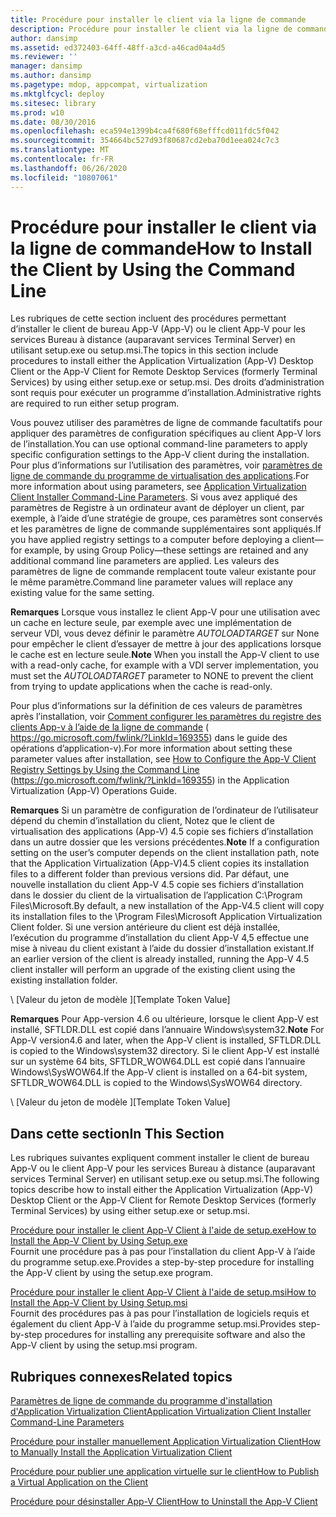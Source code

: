 ```yaml
---
title: Procédure pour installer le client via la ligne de commande
description: Procédure pour installer le client via la ligne de commande
author: dansimp
ms.assetid: ed372403-64ff-48ff-a3cd-a46cad04a4d5
ms.reviewer: ''
manager: dansimp
ms.author: dansimp
ms.pagetype: mdop, appcompat, virtualization
ms.mktglfcycl: deploy
ms.sitesec: library
ms.prod: w10
ms.date: 08/30/2016
ms.openlocfilehash: eca594e1399b4ca4f680f68efffcd011fdc5f042
ms.sourcegitcommit: 354664bc527d93f80687cd2eba70d1eea024c7c3
ms.translationtype: MT
ms.contentlocale: fr-FR
ms.lasthandoff: 06/26/2020
ms.locfileid: "10807061"
---
```

# <span data-ttu-id="7f6ad-103">Procédure pour installer le client via la ligne de commande</span><span class="sxs-lookup"><span data-stu-id="7f6ad-103">How to Install the Client by Using the Command Line</span></span>


<span data-ttu-id="7f6ad-104">Les rubriques de cette section incluent des procédures permettant d’installer le client de bureau App-V (App-V) ou le client App-V pour les services Bureau à distance (auparavant services Terminal Server) en utilisant setup.exe ou setup.msi.</span><span class="sxs-lookup"><span data-stu-id="7f6ad-104">The topics in this section include procedures to install either the Application Virtualization (App-V) Desktop Client or the App-V Client for Remote Desktop Services (formerly Terminal Services) by using either setup.exe or setup.msi.</span></span> <span data-ttu-id="7f6ad-105">Des droits d’administration sont requis pour exécuter un programme d’installation.</span><span class="sxs-lookup"><span data-stu-id="7f6ad-105">Administrative rights are required to run either setup program.</span></span>

<span data-ttu-id="7f6ad-106">Vous pouvez utiliser des paramètres de ligne de commande facultatifs pour appliquer des paramètres de configuration spécifiques au client App-V lors de l’installation.</span><span class="sxs-lookup"><span data-stu-id="7f6ad-106">You can use optional command-line parameters to apply specific configuration settings to the App-V client during the installation.</span></span> <span data-ttu-id="7f6ad-107">Pour plus d’informations sur l’utilisation des paramètres, voir [paramètres de ligne de commande du programme de virtualisation des applications](application-virtualization-client-installer-command-line-parameters.md).</span><span class="sxs-lookup"><span data-stu-id="7f6ad-107">For more information about using parameters, see [Application Virtualization Client Installer Command-Line Parameters](application-virtualization-client-installer-command-line-parameters.md).</span></span> <span data-ttu-id="7f6ad-108">Si vous avez appliqué des paramètres de Registre à un ordinateur avant de déployer un client, par exemple, à l’aide d’une stratégie de groupe, ces paramètres sont conservés et les paramètres de ligne de commande supplémentaires sont appliqués.</span><span class="sxs-lookup"><span data-stu-id="7f6ad-108">If you have applied registry settings to a computer before deploying a client—for example, by using Group Policy—these settings are retained and any additional command line parameters are applied.</span></span> <span data-ttu-id="7f6ad-109">Les valeurs des paramètres de ligne de commande remplacent toute valeur existante pour le même paramètre.</span><span class="sxs-lookup"><span data-stu-id="7f6ad-109">Command line parameter values will replace any existing value for the same setting.</span></span>

<span data-ttu-id="7f6ad-110">**Remarques**  Lorsque vous installez le client App-V pour une utilisation avec un cache en lecture seule, par exemple avec une implémentation de serveur VDI, vous devez définir le paramètre *AUTOLOADTARGET* sur None pour empêcher le client d’essayer de mettre à jour des applications lorsque le cache est en lecture seule.</span><span class="sxs-lookup"><span data-stu-id="7f6ad-110">**Note** When you install the App-V client to use with a read-only cache, for example with a VDI server implementation, you must set the *AUTOLOADTARGET* parameter to NONE to prevent the client from trying to update applications when the cache is read-only.</span></span>

 

<span data-ttu-id="7f6ad-111">Pour plus d’informations sur la définition de ces valeurs de paramètres après l’installation, voir [Comment configurer les paramètres du registre des clients App-v à l’aide de la ligne de commande](https://go.microsoft.com/fwlink/?LinkId=169355) ( https://go.microsoft.com/fwlink/?LinkId=169355) dans le guide des opérations d’application-v).</span><span class="sxs-lookup"><span data-stu-id="7f6ad-111">For more information about setting these parameter values after installation, see [How to Configure the App-V Client Registry Settings by Using the Command Line](https://go.microsoft.com/fwlink/?LinkId=169355) (https://go.microsoft.com/fwlink/?LinkId=169355) in the Application Virtualization (App-V) Operations Guide.</span></span>

<span data-ttu-id="7f6ad-112">**Remarques**  Si un paramètre de configuration de l’ordinateur de l’utilisateur dépend du chemin d’installation du client, Notez que le client de virtualisation des applications (App-V) 4.5 copie ses fichiers d’installation dans un autre dossier que les versions précédentes.</span><span class="sxs-lookup"><span data-stu-id="7f6ad-112">**Note** If a configuration setting on the user’s computer depends on the client installation path, note that the Application Virtualization (App-V)4.5 client copies its installation files to a different folder than previous versions did.</span></span> <span data-ttu-id="7f6ad-113">Par défaut, une nouvelle installation du client App-V 4.5 copie ses fichiers d’installation dans le dossier du client de la virtualisation de l’application C:\\Program Files\\Microsoft.</span><span class="sxs-lookup"><span data-stu-id="7f6ad-113">By default, a new installation of the App-V4.5 client will copy its installation files to the \\Program Files\\Microsoft Application Virtualization Client folder.</span></span> <span data-ttu-id="7f6ad-114">Si une version antérieure du client est déjà installée, l’exécution du programme d’installation du client App-V 4,5 effectue une mise à niveau du client existant à l’aide du dossier d’installation existant.</span><span class="sxs-lookup"><span data-stu-id="7f6ad-114">If an earlier version of the client is already installed, running the App-V 4.5 client installer will perform an upgrade of the existing client using the existing installation folder.</span></span>

 

<span data-ttu-id="7f6ad-115">\ [Valeur du jeton de modèle \]</span><span class="sxs-lookup"><span data-stu-id="7f6ad-115">\[Template Token Value\]</span></span>

<span data-ttu-id="7f6ad-116">**Remarques**  Pour App-version 4.6 ou ultérieure, lorsque le client App-V est installé, SFTLDR.DLL est copié dans l’annuaire Windows\\system32.</span><span class="sxs-lookup"><span data-stu-id="7f6ad-116">**Note** For App-V version4.6 and later, when the App-V client is installed, SFTLDR.DLL is copied to the Windows\\system32 directory.</span></span> <span data-ttu-id="7f6ad-117">Si le client App-V est installé sur un système 64 bits, SFTLDR\_WOW64.DLL est copié dans l’annuaire Windows\\SysWOW64.</span><span class="sxs-lookup"><span data-stu-id="7f6ad-117">If the App-V client is installed on a 64-bit system, SFTLDR\_WOW64.DLL is copied to the Windows\\SysWOW64 directory.</span></span>

 

<span data-ttu-id="7f6ad-118">\ [Valeur du jeton de modèle \]</span><span class="sxs-lookup"><span data-stu-id="7f6ad-118">\[Template Token Value\]</span></span>

## <span data-ttu-id="7f6ad-119">Dans cette section</span><span class="sxs-lookup"><span data-stu-id="7f6ad-119">In This Section</span></span>


<span data-ttu-id="7f6ad-120">Les rubriques suivantes expliquent comment installer le client de bureau App-V ou le client App-V pour les services Bureau à distance (auparavant services Terminal Server) en utilisant setup.exe ou setup.msi.</span><span class="sxs-lookup"><span data-stu-id="7f6ad-120">The following topics describe how to install either the Application Virtualization (App-V) Desktop Client or the App-V Client for Remote Desktop Services (formerly Terminal Services) by using either setup.exe or setup.msi.</span></span>

<a href="" id="how-to-install-the-app-v-client-by-using-setup-exe"></a>[<span data-ttu-id="7f6ad-121">Procédure pour installer le client App-V Client à l'aide de setup.exe</span><span class="sxs-lookup"><span data-stu-id="7f6ad-121">How to Install the App-V Client by Using Setup.exe</span></span>](how-to-install-the-app-v-client-by-using-setupexe-new.md)  
<span data-ttu-id="7f6ad-122">Fournit une procédure pas à pas pour l’installation du client App-V à l’aide du programme setup.exe.</span><span class="sxs-lookup"><span data-stu-id="7f6ad-122">Provides a step-by-step procedure for installing the App-V client by using the setup.exe program.</span></span>

<a href="" id="how-to-install-the-app-v-client-by-using-setup-msi"></a>[<span data-ttu-id="7f6ad-123">Procédure pour installer le client App-V Client à l'aide de setup.msi</span><span class="sxs-lookup"><span data-stu-id="7f6ad-123">How to Install the App-V Client by Using Setup.msi</span></span>](how-to-install-the-app-v-client-by-using-setupmsi-new.md)  
<span data-ttu-id="7f6ad-124">Fournit des procédures pas à pas pour l’installation de logiciels requis et également du client App-V à l’aide du programme setup.msi.</span><span class="sxs-lookup"><span data-stu-id="7f6ad-124">Provides step-by-step procedures for installing any prerequisite software and also the App-V client by using the setup.msi program.</span></span>

## <span data-ttu-id="7f6ad-125">Rubriques connexes</span><span class="sxs-lookup"><span data-stu-id="7f6ad-125">Related topics</span></span>


[<span data-ttu-id="7f6ad-126">Paramètres de ligne de commande du programme d'installation d'Application Virtualization Client</span><span class="sxs-lookup"><span data-stu-id="7f6ad-126">Application Virtualization Client Installer Command-Line Parameters</span></span>](application-virtualization-client-installer-command-line-parameters.md)

[<span data-ttu-id="7f6ad-127">Procédure pour installer manuellement Application Virtualization Client</span><span class="sxs-lookup"><span data-stu-id="7f6ad-127">How to Manually Install the Application Virtualization Client</span></span>](how-to-manually-install-the-application-virtualization-client.md)

[<span data-ttu-id="7f6ad-128">Procédure pour publier une application virtuelle sur le client</span><span class="sxs-lookup"><span data-stu-id="7f6ad-128">How to Publish a Virtual Application on the Client</span></span>](how-to-publish-a-virtual-application-on-the-client.md)

[<span data-ttu-id="7f6ad-129">Procédure pour désinstaller App-V Client</span><span class="sxs-lookup"><span data-stu-id="7f6ad-129">How to Uninstall the App-V Client</span></span>](how-to-uninstall-the-app-v-client.md)

 

 






